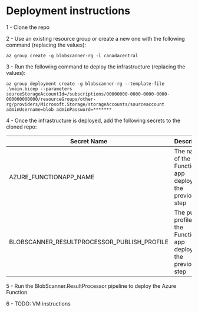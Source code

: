 # Deployment instructions

1 - Clone the repo

2 - Use an existing resource group or create a new one with the following command (replacing the values):
```
az group create -g blobscanner-rg -l canadacentral
```

3 - Run the following command to deploy the infrastructure (replacing the values):
```
az group deployment create -g blobscanner-rg --template-file .\main.bicep --parameters sourceStorageAccountId=/subscriptions/00000000-0000-0000-0000-000000000000/resourceGroups/other-rg/providers/Microsoft.Storage/storageAccounts/sourceaccount adminUsername=blob adminPassword=*******
```

4 - Once the infrastructure is deployed, add the following secrets to the cloned repo:

| Secret Name | Description
|-------------|------------
| AZURE_FUNCTIONAPP_NAME | The name of the Function app deployed in the previous step |
| BLOBSCANNER_RESULTPROCESSOR_PUBLISH_PROFILE | The publish profile of the Function app deployed in the previous step |

5 - Run the BlobScanner.ResultProcessor pipeline to deploy the Azure Function

6 - TODO: VM instructions
